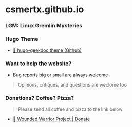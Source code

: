 # csmertx.github.io

### LGM: Linux Gremlin Mysteries

### Hugo Theme

- [🔗 hugo-geekdoc theme (Github)](https://github.com/thegeeklab/hugo-geekdoc)

### Want to help the website?

- Bug reports big or small are always welcome

> Opinions, critiques, and questions are weclome too

### Donations? Coffee? Pizza?

> Please send all coffee and pizza to the link below

- [🔗 Wounded Warrior Project | Donate](https://www.woundedwarriorproject.org/donate)
